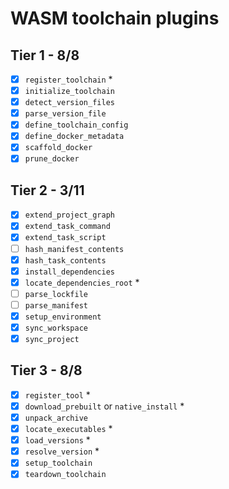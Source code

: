 # WASM toolchain plugins

## Tier 1 - 8/8

- [x] `register_toolchain` \*
- [x] `initialize_toolchain`
- [x] `detect_version_files`
- [x] `parse_version_file`
- [x] `define_toolchain_config`
- [x] `define_docker_metadata`
- [x] `scaffold_docker`
- [x] `prune_docker`

## Tier 2 - 3/11

- [x] `extend_project_graph`
- [x] `extend_task_command`
- [x] `extend_task_script`
- [ ] `hash_manifest_contents`
- [x] `hash_task_contents`
- [x] `install_dependencies`
- [x] `locate_dependencies_root` \*
- [ ] `parse_lockfile`
- [ ] `parse_manifest`
- [x] `setup_environment`
- [x] `sync_workspace`
- [x] `sync_project`

## Tier 3 - 8/8

- [x] `register_tool` \*
- [x] `download_prebuilt` or `native_install` \*
- [x] `unpack_archive`
- [x] `locate_executables` \*
- [x] `load_versions` \*
- [x] `resolve_version` \*
- [x] `setup_toolchain`
- [x] `teardown_toolchain`
